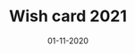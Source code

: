 ---
layout: project
title: 'Wish card 2021'
caption: Graphisme sur les fêtes de fin d'année 2021
description: >
  
date: '01-11-2020'
image: 
  path: /assets/img/works/cover-wishes-card-barracuda-606x439-01-2023@2x-recto.jpg
  srcset: 
    1920w: /assets/img/works/cover-wishes-card-barracuda-606x439-01-2023@2x-recto.jpg
    960w:  /assets/img/works/cover-wishes-card-barracuda-606x439-01-2023@2x-recto.jpg
    480w:  /assets/img/works/cover-wishes-card-barracuda-606x439-01-2023@2x-recto.jpg

---